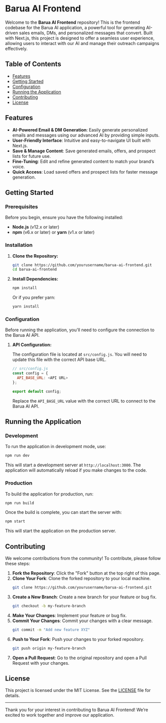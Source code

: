# Barua AI Frontend

Welcome to the **Barua AI Frontend** repository! This is the frontend codebase for the Barua AI application, a powerful tool for generating AI-driven sales emails, DMs, and personalized messages that convert. Built with Next.js, this project is designed to offer a seamless user experience, allowing users to interact with our AI and manage their outreach campaigns effectively.

## Table of Contents

- [Features](#features)
- [Getting Started](#getting-started)
- [Configuration](#configuration)
- [Running the Application](#running-the-application)
- [Contributing](#contributing)
- [License](#license)

## Features

- **AI-Powered Email & DM Generation**: Easily generate personalized emails and messages using our advanced AI by providing simple inputs.
- **User-Friendly Interface**: Intuitive and easy-to-navigate UI built with Next.js.
- **Save & Manage Content**: Save generated emails, offers, and prospect lists for future use.
- **Fine-Tuning**: Edit and refine generated content to match your brand’s voice.
- **Quick Access**: Load saved offers and prospect lists for faster message generation.

## Getting Started

### Prerequisites

Before you begin, ensure you have the following installed:

- **Node.js** (v12.x or later)
- **npm** (v6.x or later) or **yarn** (v1.x or later)

### Installation

1. **Clone the Repository:**

   ```bash
   git clone https://github.com/yourusername/barua-ai-frontend.git
   cd barua-ai-frontend
   ```

2. **Install Dependencies:**

   ```bash
   npm install
   ```

   Or if you prefer yarn:

   ```bash
   yarn install
   ```

### Configuration

Before running the application, you'll need to configure the connection to the Barua AI API.

1. **API Configuration:**

   The configuration file is located at `src/config.js`. You will need to update this file with the correct API base URL.

   ```javascript
   // src/config.js
   const config = {
     API_BASE_URL: <API URL>
   };

   export default config;
   ```

   Replace the `API_BASE_URL` value with the correct URL to connect to the Barua AI API.

## Running the Application

### Development

To run the application in development mode, use:

```bash
npm run dev
```

This will start a development server at `http://localhost:3000`. The application will automatically reload if you make changes to the code.

### Production

To build the application for production, run:

```bash
npm run build
```

Once the build is complete, you can start the server with:

```bash
npm start
```

This will start the application on the production server.

## Contributing

We welcome contributions from the community! To contribute, please follow these steps:

1. **Fork the Repository**: Click the "Fork" button at the top right of this page.
2. **Clone Your Fork**: Clone the forked repository to your local machine.
   ```bash
   git clone https://github.com/yourusername/barua-ai-frontend.git
   ```
3. **Create a New Branch**: Create a new branch for your feature or bug fix.
   ```bash
   git checkout -b my-feature-branch
   ```
4. **Make Your Changes**: Implement your feature or bug fix.
5. **Commit Your Changes**: Commit your changes with a clear message.
   ```bash
   git commit -m "Add new feature XYZ"
   ```
6. **Push to Your Fork**: Push your changes to your forked repository.
   ```bash
   git push origin my-feature-branch
   ```
7. **Open a Pull Request**: Go to the original repository and open a Pull Request with your changes.

## License

This project is licensed under the MIT License. See the [LICENSE](LICENSE) file for details.

---

Thank you for your interest in contributing to Barua AI Frontend! We’re excited to work together and improve our application.

